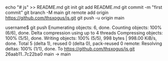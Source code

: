 echo "# js" >> README.md
git init
git add README.md
git commit -m "first commit"
git branch -M main
git remote add origin https://github.com/thsxogus/js.git
git push -u origin main

username$ git push
Enumerating objects: 6, done.
Counting objects: 100% (6/6), done.
Delta compression using up to 4 threads
Compressing objects: 100% (5/5), done.
Writing objects: 100% (5/5), 998 bytes | 998.00 KiB/s, done.
Total 5 (delta 1), reused 0 (delta 0), pack-reused 0
remote: Resolving deltas: 100% (1/1), done.
To https://github.com/thsxogus/js.git
   26aab11..7c22ba0  main -> main
